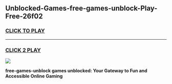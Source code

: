 
## Unblocked-Games-free-games-unblock-Play-Free-26f02
<h3>
<a href="https://premium76.site?title=free-games-unblock&ref=23A">CLICK TO PLAY</a></h3>
<hr>

<h3>
<a href="https://premium76.site?title=free-games-unblock&ref=23A">CLICK 2 PLAY</a>
  
</h3>

<a href="https://premium76.site?title=free-games-unblock&ref=23A"><img src="https://clearcache.store/games.png"></a>


**free-games-unblock games unblocked: Your Gateway to Fun and Accessible Online Gaming**
